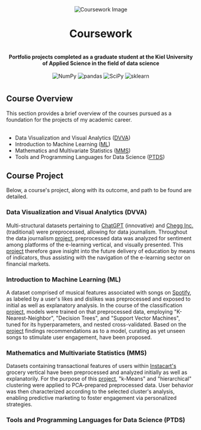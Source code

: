 <div align="center">
  <img src="https://github.com/thore-dahl/Coursework/assets/130995551/37142d78-4940-4bf1-954a-67654dd5d7a5" alt="Coursework Image">
  <h1>Coursework</h1>
</div>
<br>
<div align="center">
<b>
Portfolio projects completed as a graduate student at the Kiel University of Applied Science in the field of data science
</b>
<br>
<br>
<img src="https://img.shields.io/badge/NumPy-black?logo=NumPy&logoColor=white" alt="NumPy">
<img src="https://img.shields.io/badge/pandas-black?logo=pandas&logoColor=white" alt="pandas">
<img src="https://img.shields.io/badge/SciPy-black?logo=SciPy&logoColor=white" alt="SciPy">
<img src="https://img.shields.io/badge/sklearn-black?logo=scikit-learn&logoColor=white" alt="sklearn">
</div>
<h1>
</h1>
<h2>
  Course Overview
</h2>
This section provides a brief overview of the courses pursued as a foundation for the projects of my academic career.
<br>
<br>
<ul>
  <li>Data Visualization and Visual Analytics (<a href="#DVVA">DVVA</a>)</li>
  <li>Introduction to Machine Learning (<a href="#ML">ML</a>)</li>
  <li>Mathematics and Multivariate Statistics (<a href="#MMS">MMS</a>)</li>
  <li>Tools and Programming Languages for Data Science (<a href="#PTDS">PTDS</a>)</li>
</ul>
<h2>
  Course Project
</h2>
Below, a course's project, along with its outcome, and path to be found are detailed.
<h3 id="DVVA">
  Data Visualization and Visual Analytics (DVVA)
</h3>
Multi-structural datasets pertaining to <a href="https://openai.com/blog/chatgpt">ChatGPT</a> (innovative) and <a href="https://www.chegg.com">Chegg Inc.</a> (traditional) were preprocessed, allowing for data journalism. Throughout the data journalism <a href="https://github.com/thore-dahl/Coursework/tree/main/data_visualization">project</a>, preprocessed data was analyzed for sentiment among platforms of the e-learning vertical, and visually presented. This <a href="https://github.com/thore-dahl/Coursework/tree/main/data_visualization">project</a> therefore gave insight into the future delivery of education by means of indicators, thus assisting with the navigation of the e-learning sector on financial markets. 
<h3 id="ML">
  Introduction to Machine Learning (ML)
</h3>
A dataset comprised of musical features associated with songs on <a href="https://www.spotify.com">Spotify</a>, as labeled by a user's likes and dislikes was preprocessed and exposed to initial as well as explanatory analysis. In the course of the classification <a href="https://github.com/thore-dahl/Coursework/tree/main/ml_classification">project</a>, models were trained on that preprocessed data, employing "K-Nearest-Neighbor", "Decision Trees", and "Support Vector Machines", tuned for its hyperparameters, and nested cross-validated. Based on the <a href="https://github.com/thore-dahl/Coursework/tree/main/ml_classification">project</a> findings recommendations as to a model, curating as yet unseen songs to stimulate user engagement, have been proposed.
<h3 id="MMS">
  Mathematics and Multivariate Statistics (MMS)
</h3>
Datasets containing transactional features of users within <a href="https://www.instacart.com">Instacart's</a> grocery vertical have been preprocessed and analyzed initially as well as explanatorily. For the purpose of this <a href="https://github.com/thore-dahl/Coursework/tree/main/ml_clustering">project</a>, "k-Means" and "hierarchical" clustering were applied to PCA-prepared preprocessed data. User behavior was then characterized according to the selected cluster's analysis, enabling predictive marketing to foster engagement via personalized strategies.
<h3 id="PTDS">
  Tools and Programming Languages for Data Science (PTDS)
</h3>
